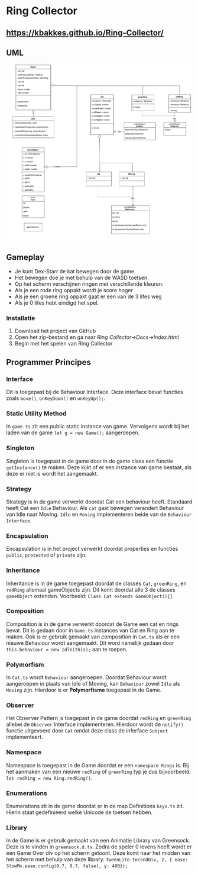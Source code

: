 # Ring Collector

## https://kbakkes.github.io/Ring-Collector/

## UML 


![UML](docs/images/ringCollector.png?raw=true "UML")


## Gameplay

- Je kunt Dex-Starr de kat bewegen door de game.
- Het bewegen doe je met behulp van de WASD toetsen. 
- Op het scherm verschijnen ringen met verschillende kleuren. 
- Als je een rode ring oppakt wordt je score hoger
- Als je een groene ring oppakt gaat er een van de 3 lifes weg
- Als je 0 lifes hebt eindigd het spel. 

### Installatie

1. Download het project van GitHub
2. Open het zip-bestand en ga naar _Ring Collector->Docs->Index.html_
3. Begin met het spelen van Ring Collector



## Programmer Principes


### Interface
Dit is toegepast bij de Behaviour Interface. Deze interface bevat functies zoals
`move()`, `onKeyDown()` en `onKeyUp();`. 

### Static Utility Method
In `game.ts` zit een public static instance van game. Vervolgens wordt bij het laden
van de game `let g = new Game();` aangeroepen.

### Singleton 
Singleton is toegepast in de game door in de game class een functie `getInstance()` te maken.
Deze kijkt of er een instance van game bestaat, als deze er niet is wordt het aangemaakt. 

### Strategy
Strategy is in de game verwerkt doordat Cat een behaviour heeft. Standaard heeft Cat een `Idle` Behaviour. 
Als `cat` gaat bewegen verandert Behaviour van Idle naar Moving. `Idle` en `Moving`
implementeren beide van de `Behaviour Interface`.

### Encapsulation 
Encapsulation is in het project verwerkt doordat properties en functies `public`, `protected` of `private` zijn.

### Inheritance
Inheritance is in de game toegepast doordat de classes `Cat`, `greenRing`, en `redRing` allemaal gameObjects zijn. 
Dit komt doordat alle 3 de classes `gameObject` extenden. Voorbeeld: `Class Cat extends GameObject(){}`


### Composition
Composition is in de game verwerkt doordat de Game een cat en rings bevat. 
Dit is gedaan door in `Game.ts` instances van Cat en Ring aan te maken. 
Ook is er gebruik gemaakt van composition in `Cat.ts` als er een nieuwe Behaviour wordt aangemaakt.
Dit word namelijk gedaan door `this.behaviour = new Idle(this);` aan te roepen. 

### Polymorfism
In `Cat.ts` wordt `Behaviour` aangeroepen. Doordat Behaviour wordt aangeroepen in plaats van Idle of Moving, kan `Behaviour` zowel `Idle` als `Moving` zijn. Hierdoor is er **Polymorfisme** toegepast in de Game. 


### Observer
Het Observer Pattern is toegepast in de game doordat `redRing` en `greenRing` allebei de `Observer` Interface implementeren.
Hierdoor wordt de `notify()` functie uitgevoerd door `Cat` omdat deze class de inferface `Subject` implementeert. 

### Namespace 
Namespace is toegepast in de Game doordat er een `namespace Rings` is. Bij het aanmaken van een nieuwe `redRing` of `greenRing` typ je dus bijvoorbeeld: `let redRing = new Ring.redRing()`.

### Enumerations

Enumerations zit in de game doordat er in de map Definitions `keys.ts` zit. Hierin staat gedefinieerd welke Unicode de toetsen hebben.

### Library
In de Game is er gebruik gemaakt van een Animatie Library van Greensock. Deze is te vinden in `greensock.d.ts`. Zodra de speler 0 levens heeft wordt er een Game Over div op het scherm getoont. Deze komt naar het midden van het scherm met behulp van deze library.
`TweenLite.to(endDiv, 2, { ease: SlowMo.ease.config(0.7, 0.7, false), y: 400});`

